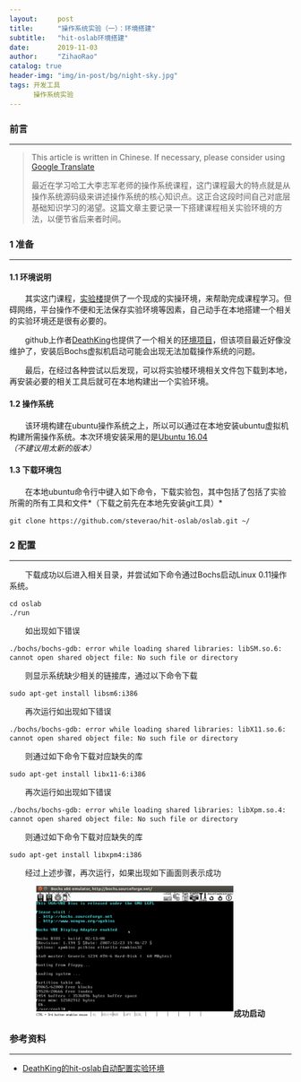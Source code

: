 ```yaml
---
layout:     post
title:      "操作系统实验（一）：环境搭建"
subtitle:   "hit-oslab环境搭建"
date:       2019-11-03
author:     "ZihaoRao"
catalog: true
header-img: "img/in-post/bg/night-sky.jpg"
tags: 开发工具
      操作系统实验
---
```






### 前言
---
> This article is written in Chinese. If necessary, please consider using [Google Translate](http://translate.google.com/translate?hl=en&sl=auto&tl=en&u=https://steverao.github.io/2019/11/03/oslab-environment/)
>
> 最近在学习哈工大李志军老师的操作系统课程，这门课程最大的特点就是从操作系统源码级来讲述操作系统的核心知识点。这正合这段时间自己对底层基础知识学习的渴望。这篇文章主要记录一下搭建课程相关实验环境的方法，以便节省后来者时间。                                                                                         



### 1 准备
---
#### 1.1 环境说明

&emsp;&emsp;其实这门课程，[实验楼](https://www.shiyanlou.com/courses/115)提供了一个现成的实操环境，来帮助完成课程学习。但碍网络，平台操作不便和无法保存实验环境等因素，自己动手在本地搭建一个相关的实验环境还是很有必要的。

&emsp;&emsp;github上作者[DeathKing](https://github.com/DeathKing)也提供了一个相关的[环境项目](https://github.com/DeathKing/hit-oslab)，但该项目最近好像没维护了，安装后Bochs虚拟机启动可能会出现无法加载操作系统的问题。

&emsp;&emsp;最后，在经过各种尝试以后发现，可以将实验楼环境相关文件包下载到本地，再安装必要的相关工具后就可在本地构建出一个实验环境。

#### 1.2 操作系统

&emsp;&emsp;该环境构建在ubuntu操作系统之上，所以可以通过在本地安装ubuntu虚拟机构建所需操作系统。本次环境安装采用的是[Ubuntu 16.04](http://releases.ubuntu.com/16.04/)*（不建议用太新的版本）*

#### 1.3 下载环境包

&emsp;&emsp;在本地ubuntu命令行中键入如下命令，下载实验包，其中包括了包括了实验所需的所有工具和文件*（下载之前先在本地先安装git工具）*

```Shell
git clone https://github.com/steverao/hit-oslab/oslab.git ~/
```



### 2 配置
---
&emsp;&emsp;下载成功以后进入相关目录，并尝试如下命令通过Bochs启动Linux 0.11操作系统。

```Shell
cd oslab
./run
```

&emsp;&emsp;如出现如下错误

```Shell
./bochs/bochs-gdb: error while loading shared libraries: libSM.so.6: cannot open shared object file: No such file or directory
```

&emsp;&emsp;则显示系统缺少相关的链接库，通过以下命令下载

```Shell
sudo apt-get install libsm6:i386
```

&emsp;&emsp;再次运行如出现如下错误

```Shell
./bochs/bochs-gdb: error while loading shared libraries: libX11.so.6: cannot open shared object file: No such file or directory
```

&emsp;&emsp;则通过如下命令下载对应缺失的库

```Shell
sudo apt-get install libx11-6:i386
```

&emsp;&emsp;再次运行如出现如下错误

```Shell
./bochs/bochs-gdb: error while loading shared libraries: libXpm.so.4: cannot open shared object file: No such file or directory
```

&emsp;&emsp;则通过如下命令下载对应缺失的库

```Shell
sudo apt-get install libxpm4:i386
```

&emsp;&emsp;经过上述步骤，再次运行，如果出现如下画面则表示成功

<div align="center"><img src="/img/in-post/content/oslab/environment/linux-setup.png" width="70%"/><b>成功启动</b></div>




### 参考资料
---
- [DeathKing的hit-oslab自动配置实验环境](https://github.com/DeathKing/hit-oslab)